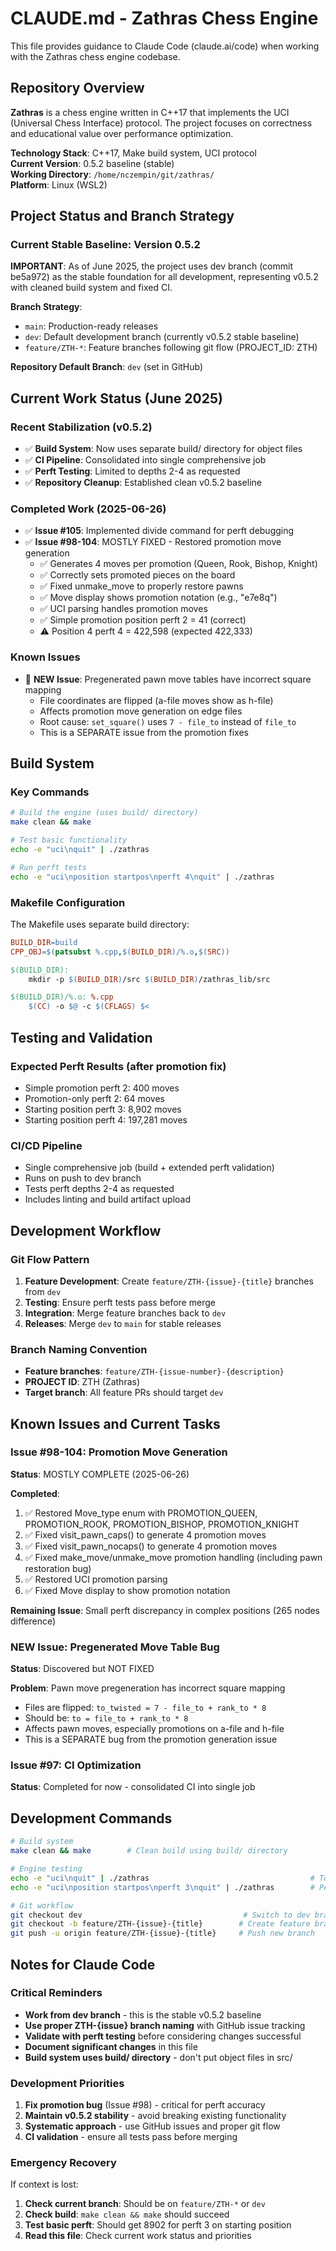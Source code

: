 # CLAUDE.md - Zathras Chess Engine

This file provides guidance to Claude Code (claude.ai/code) when working with the Zathras chess engine codebase.

## Repository Overview

**Zathras** is a chess engine written in C++17 that implements the UCI (Universal Chess Interface) protocol. The project focuses on correctness and educational value over performance optimization.

**Technology Stack**: C++17, Make build system, UCI protocol  
**Current Version**: 0.5.2 baseline (stable)  
**Working Directory**: `/home/nczempin/git/zathras/`  
**Platform**: Linux (WSL2)

## Project Status and Branch Strategy

### Current Stable Baseline: Version 0.5.2

**IMPORTANT**: As of June 2025, the project uses dev branch (commit be5a972) as the stable foundation for all development, representing v0.5.2 with cleaned build system and fixed CI.

**Branch Strategy**:
- `main`: Production-ready releases 
- `dev`: Default development branch (currently v0.5.2 stable baseline)
- `feature/ZTH-*`: Feature branches following git flow (PROJECT_ID: ZTH)

**Repository Default Branch**: `dev` (set in GitHub)

## Current Work Status (June 2025)

### Recent Stabilization (v0.5.2)
- ✅ **Build System**: Now uses separate build/ directory for object files
- ✅ **CI Pipeline**: Consolidated into single comprehensive job
- ✅ **Perft Testing**: Limited to depths 2-4 as requested
- ✅ **Repository Cleanup**: Established clean v0.5.2 baseline

### Completed Work (2025-06-26)
- ✅ **Issue #105**: Implemented divide command for perft debugging
- ✅ **Issue #98-104**: MOSTLY FIXED - Restored promotion move generation
  - ✅ Generates 4 moves per promotion (Queen, Rook, Bishop, Knight)
  - ✅ Correctly sets promoted pieces on the board
  - ✅ Fixed unmake_move to properly restore pawns
  - ✅ Move display shows promotion notation (e.g., "e7e8q")
  - ✅ UCI parsing handles promotion moves
  - ✅ Simple promotion position perft 2 = 41 (correct)
  - ⚠️ Position 4 perft 4 = 422,598 (expected 422,333)

### Known Issues
- 🐛 **NEW Issue**: Pregenerated pawn move tables have incorrect square mapping
  - File coordinates are flipped (a-file moves show as h-file)
  - Affects promotion move generation on edge files
  - Root cause: `set_square()` uses `7 - file_to` instead of `file_to`
  - This is a SEPARATE issue from the promotion fixes

## Build System

### Key Commands

```bash
# Build the engine (uses build/ directory)
make clean && make

# Test basic functionality  
echo -e "uci\nquit" | ./zathras

# Run perft tests
echo -e "uci\nposition startpos\nperft 4\nquit" | ./zathras
```

### Makefile Configuration

The Makefile uses separate build directory:

```makefile
BUILD_DIR=build
CPP_OBJ=$(patsubst %.cpp,$(BUILD_DIR)/%.o,$(SRC))

$(BUILD_DIR):
	mkdir -p $(BUILD_DIR)/src $(BUILD_DIR)/zathras_lib/src

$(BUILD_DIR)/%.o: %.cpp
	$(CC) -o $@ -c $(CFLAGS) $<
```

## Testing and Validation

### Expected Perft Results (after promotion fix)
- Simple promotion perft 2: 400 moves
- Promotion-only perft 2: 64 moves
- Starting position perft 3: 8,902 moves
- Starting position perft 4: 197,281 moves

### CI/CD Pipeline
- Single comprehensive job (build + extended perft validation)
- Runs on push to dev branch
- Tests perft depths 2-4 as requested
- Includes linting and build artifact upload

## Development Workflow

### Git Flow Pattern
1. **Feature Development**: Create `feature/ZTH-{issue}-{title}` branches from `dev`
2. **Testing**: Ensure perft tests pass before merge
3. **Integration**: Merge feature branches back to `dev` 
4. **Releases**: Merge `dev` to `main` for stable releases

### Branch Naming Convention
- **Feature branches**: `feature/ZTH-{issue-number}-{description}`
- **PROJECT ID**: ZTH (Zathras)
- **Target branch**: All feature PRs should target `dev`

## Known Issues and Current Tasks

### Issue #98-104: Promotion Move Generation
**Status**: MOSTLY COMPLETE (2025-06-26)

**Completed**:
1. ✅ Restored Move_type enum with PROMOTION_QUEEN, PROMOTION_ROOK, PROMOTION_BISHOP, PROMOTION_KNIGHT
2. ✅ Fixed visit_pawn_caps() to generate 4 promotion moves  
3. ✅ Fixed visit_pawn_nocaps() to generate 4 promotion moves
4. ✅ Fixed make_move/unmake_move promotion handling (including pawn restoration bug)
5. ✅ Restored UCI promotion parsing
6. ✅ Fixed Move display to show promotion notation

**Remaining Issue**: Small perft discrepancy in complex positions (265 nodes difference)

### NEW Issue: Pregenerated Move Table Bug
**Status**: Discovered but NOT FIXED

**Problem**: Pawn move pregeneration has incorrect square mapping
- Files are flipped: `to_twisted = 7 - file_to + rank_to * 8`
- Should be: `to = file_to + rank_to * 8`
- Affects pawn moves, especially promotions on a-file and h-file
- This is a SEPARATE bug from the promotion generation issue

### Issue #97: CI Optimization
**Status**: Completed for now - consolidated CI into single job

## Development Commands
```bash
# Build system
make clean && make        # Clean build using build/ directory

# Engine testing  
echo -e "uci\nquit" | ./zathras                                    # Test UCI interface
echo -e "uci\nposition startpos\nperft 3\nquit" | ./zathras        # Performance test

# Git workflow
git checkout dev                                    # Switch to dev branch
git checkout -b feature/ZTH-{issue}-{title}        # Create feature branch
git push -u origin feature/ZTH-{issue}-{title}     # Push new branch
```

## Notes for Claude Code

### Critical Reminders
- **Work from dev branch** - this is the stable v0.5.2 baseline
- **Use proper ZTH-{issue} branch naming** with GitHub issue tracking
- **Validate with perft testing** before considering changes successful
- **Document significant changes** in this file
- **Build system uses build/ directory** - don't put object files in src/

### Development Priorities
1. **Fix promotion bug** (Issue #98) - critical for perft accuracy
2. **Maintain v0.5.2 stability** - avoid breaking existing functionality
3. **Systematic approach** - use GitHub issues and proper git flow
4. **CI validation** - ensure all tests pass before merging

### Emergency Recovery
If context is lost:
1. **Check current branch**: Should be on `feature/ZTH-*` or `dev`
2. **Check build**: `make clean && make` should succeed
3. **Test basic perft**: Should get 8902 for perft 3 on starting position
4. **Read this file**: Check current work status and priorities